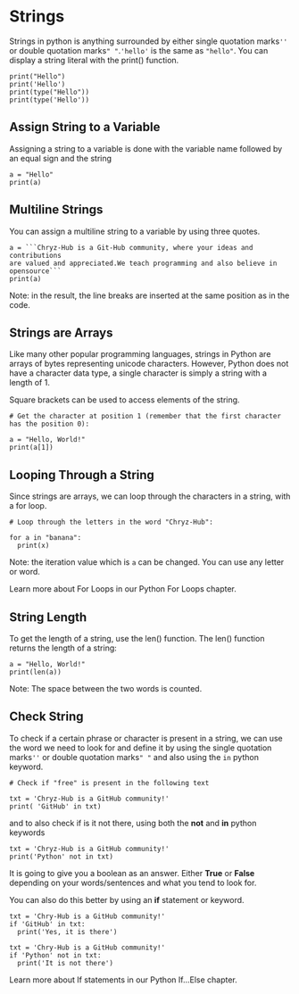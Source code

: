 # Strings
Strings in python is anything surrounded by either single quotation marks`''` or double quotation marks`" "`.`'hello'` is the same as `"hello"`. You can display a string literal with the print() function.
```
print("Hello")
print('Hello')
print(type("Hello"))
print(type('Hello'))
```

## Assign String to a Variable
Assigning a string to a variable is done with the variable name followed by an equal sign and the string
```
a = "Hello"
print(a)
```
## Multiline Strings
You can assign a multiline string to a variable by using three quotes.
```
a = ```Chryz-Hub is a Git-Hub community, where your ideas and contributions
are valued and appreciated.We teach programming and also believe in opensource```
print(a)
```
Note: in the result, the line breaks are inserted at the same position as in the code.

## Strings are Arrays
Like many other popular programming languages, strings in Python are arrays of bytes representing unicode characters. However, Python does not have a character data type, a single character is simply a string with a length of 1.

Square brackets can be used to access elements of the string.
```
# Get the character at position 1 (remember that the first character has the position 0):

a = "Hello, World!"
print(a[1])
```

## Looping Through a String
Since strings are arrays, we can loop through the characters in a string, with a for loop.

```
# Loop through the letters in the word "Chryz-Hub":

for a in "banana":
  print(x)
```
Note: the iteration value which is `a` can be changed. You can use any letter or word.

Learn more about For Loops in our Python For Loops chapter.

## String Length
To get the length of a string, use the len() function. The len() function returns the length of a string:
```
a = "Hello, World!"
print(len(a))
```
Note: The space between the two words is counted.

## Check String
To check if a certain phrase or character is present in a string, we can use the word we need to look for and define it by using the single quotation marks`''` or double quotation marks`" "` and also using the `in` python keyword.
```
# Check if "free" is present in the following text

txt = 'Chryz-Hub is a GitHub community!'
print( 'GitHub' in txt)
```
and to also check if is it not there, using both the **not** and **in** python keywords
```
txt = 'Chryz-Hub is a GitHub community!'
print('Python' not in txt)
```
It is going to give you a boolean as an answer. Either **True** or **False** depending on your words/sentences
and what you tend to look for.

You can also do this better by using an **if** statement or keyword.
```
txt = 'Chry-Hub is a GitHub community!'
if 'GitHub' in txt:
  print('Yes, it is there')
```
```
txt = 'Chry-Hub is a GitHub community!'
if 'Python' not in txt:
  print('It is not there')
```
Learn more about If statements in our Python If...Else chapter.
